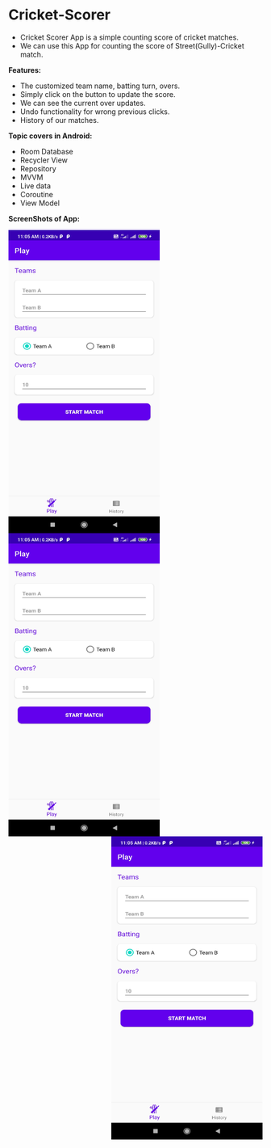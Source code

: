 # Cricket-Scorer

- Cricket Scorer App is a simple counting score of cricket matches.
- We can use this App for counting the score of Street(Gully)-Cricket match.

**Features:** 
- The customized team name, batting turn, overs.
- Simply click on the button to update the score.
- We can see the current over updates.
- Undo functionality for wrong previous clicks.
- History of our matches.

**Topic covers in Android:**
- Room Database
- Recycler View
- Repository
- MVVM
- Live data
- Coroutine
- View Model

**ScreenShots of App:**
<p>
  <img align="left" src = "images/Screen fragment_play.jpg" width="300" height="600" >
  <img align="center" src = "images/Screen fragment_play.jpg" width="300" height="600" >
  <img align="right" src = "images/Screen fragment_play.jpg" width="300" height="600" >
</p>
